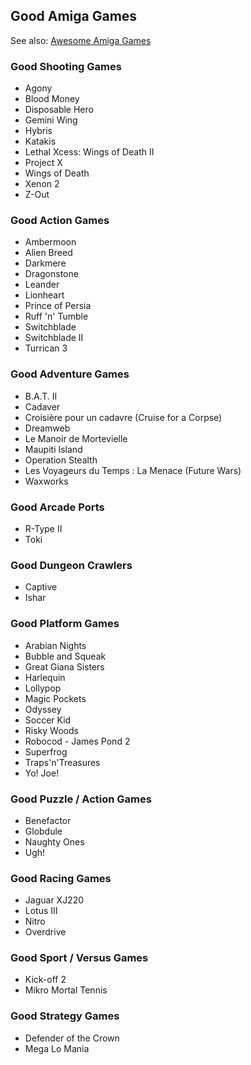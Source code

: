 ## Good Amiga Games

See also: [Awesome Amiga Games](./README.md#awesome-amiga-games)

### Good Shooting Games

- Agony
- Blood Money
- Disposable Hero
- Gemini Wing
- Hybris
- Katakis
- Lethal Xcess: Wings of Death II
- Project X
- Wings of Death
- Xenon 2
- Z-Out

### Good Action Games

- Ambermoon
- Alien Breed
- Darkmere
- Dragonstone
- Leander
- Lionheart
- Prince of Persia
- Ruff 'n' Tumble
- Switchblade
- Switchblade II
- Turrican 3

### Good Adventure Games

- B.A.T. II
- Cadaver
- Croisière pour un cadavre (Cruise for a Corpse)
- Dreamweb
- Le Manoir de Mortevielle
- Maupiti Island
- Operation Stealth
- Les Voyageurs du Temps : La Menace (Future Wars)
- Waxworks

### Good Arcade Ports

- R-Type II
- Toki

### Good Dungeon Crawlers

- Captive
- Ishar

### Good Platform Games

- Arabian Nights
- Bubble and Squeak
- Great Giana Sisters
- Harlequin
- Lollypop
- Magic Pockets
- Odyssey
- Soccer Kid
- Risky Woods
- Robocod - James Pond 2
- Superfrog
- Traps'n'Treasures
- Yo! Joe!

### Good Puzzle / Action Games

- Benefactor
- Globdule
- Naughty Ones
- Ugh!

### Good Racing Games

- Jaguar XJ220
- Lotus III
- Nitro
- Overdrive

### Good Sport / Versus Games

- Kick-off 2
- Mikro Mortal Tennis

### Good Strategy Games

- Defender of the Crown
- Mega Lo Mania

